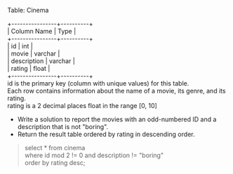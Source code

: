 Table: Cinema

+----------------+----------+                                               
| Column Name    | Type     |                  
+----------------+----------+                
| id             | int      |                
| movie          | varchar  |                
| description    | varchar  |              
| rating         | float    |             
+----------------+----------+                   
id is the primary key (column with unique values) for this table.                    
Each row contains information about the name of a movie, its genre, and its rating.                           
rating is a 2 decimal places float in the range [0, 10]                                
 

- Write a solution to report the movies with an odd-numbered ID and a description that is not "boring".                          
- Return the result table ordered by rating in descending order.                                 
                                 
> select * from cinema                
where id mod 2 != 0 and description != "boring"               
order by rating desc;                              

